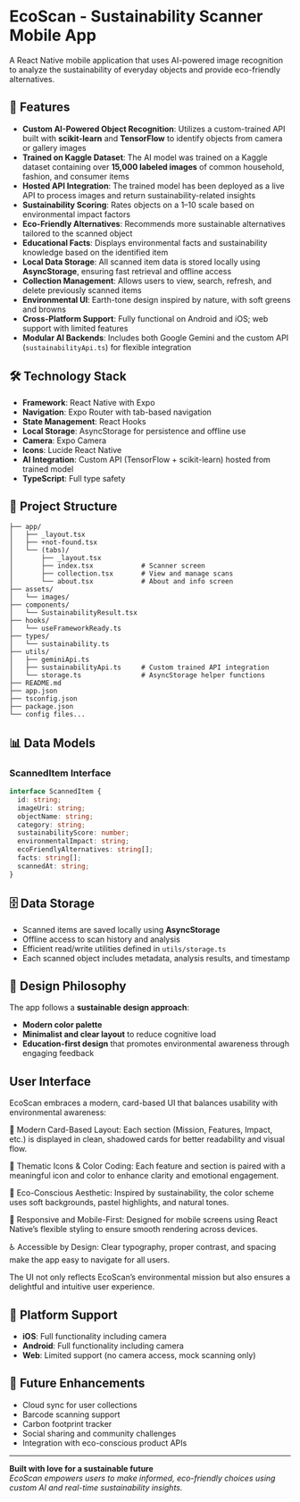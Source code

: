 # EcoScan - Sustainability Scanner Mobile App


A React Native mobile application that uses AI-powered image recognition to analyze the sustainability of everyday objects and provide eco-friendly alternatives.

## 📱 Features

- **Custom AI-Powered Object Recognition**: Utilizes a custom-trained API built with **scikit-learn** and **TensorFlow** to identify objects from camera or gallery images
- **Trained on Kaggle Dataset**: The AI model was trained on a Kaggle dataset containing over **15,000 labeled images** of common household, fashion, and consumer items
- **Hosted API Integration**: The trained model has been deployed as a live API to process images and return sustainability-related insights
- **Sustainability Scoring**: Rates objects on a 1–10 scale based on environmental impact factors
- **Eco-Friendly Alternatives**: Recommends more sustainable alternatives tailored to the scanned object
- **Educational Facts**: Displays environmental facts and sustainability knowledge based on the identified item
- **Local Data Storage**: All scanned item data is stored locally using **AsyncStorage**, ensuring fast retrieval and offline access
- **Collection Management**: Allows users to view, search, refresh, and delete previously scanned items
- **Environmental UI**: Earth-tone design inspired by nature, with soft greens and browns
- **Cross-Platform Support**: Fully functional on Android and iOS; web support with limited features
- **Modular AI Backends**: Includes both Google Gemini and the custom API (`sustainabilityApi.ts`) for flexible integration

## 🛠️ Technology Stack

- **Framework**: React Native with Expo
- **Navigation**: Expo Router with tab-based navigation
- **State Management**: React Hooks
- **Local Storage**: AsyncStorage for persistence and offline use
- **Camera**: Expo Camera
- **Icons**: Lucide React Native
- **AI Integration**: Custom API (TensorFlow + scikit-learn) hosted from trained model
- **TypeScript**: Full type safety

## 📁 Project Structure

```
├── app/
│   ├── _layout.tsx              
│   ├── +not-found.tsx
│   └── (tabs)/
│       ├── _layout.tsx          
│       ├── index.tsx            # Scanner screen
│       ├── collection.tsx       # View and manage scans
│       └── about.tsx            # About and info screen
├── assets/
│   └── images/
├── components/
│   └── SustainabilityResult.tsx
├── hooks/
│   └── useFrameworkReady.ts
├── types/
│   └── sustainability.ts
├── utils/
│   ├── geminiApi.ts
│   ├── sustainabilityApi.ts     # Custom trained API integration
│   └── storage.ts               # AsyncStorage helper functions
├── README.md
├── app.json
├── tsconfig.json
├── package.json
└── config files...
```

## 📊 Data Models

### ScannedItem Interface
```typescript
interface ScannedItem {
  id: string;
  imageUri: string;
  objectName: string;
  category: string;
  sustainabilityScore: number;
  environmentalImpact: string;
  ecoFriendlyAlternatives: string[];
  facts: string[];
  scannedAt: string;
}
```

## 🗄️ Data Storage

- Scanned items are saved locally using **AsyncStorage**
- Offline access to scan history and analysis
- Efficient read/write utilities defined in `utils/storage.ts`
- Each scanned object includes metadata, analysis results, and timestamp

## 🎨 Design Philosophy

The app follows a **sustainable design approach**:
- **Modern color palette**
- **Minimalist and clear layout** to reduce cognitive load
- **Education-first design** that promotes environmental awareness through engaging feedback

## User Interface
EcoScan embraces a modern, card-based UI that balances usability with environmental awareness:

🎨 Modern Card-Based Layout: Each section (Mission, Features, Impact, etc.) is displayed in clean, shadowed cards for better readability and visual flow.

🌈 Thematic Icons & Color Coding: Each feature and section is paired with a meaningful icon and color to enhance clarity and emotional engagement.

🌿 Eco-Conscious Aesthetic: Inspired by sustainability, the color scheme uses soft backgrounds, pastel highlights, and natural tones.

📱 Responsive and Mobile-First: Designed for mobile screens using React Native’s flexible styling to ensure smooth rendering across devices.

♿ Accessible by Design: Clear typography, proper contrast, and spacing make the app easy to navigate for all users.

The UI not only reflects EcoScan’s environmental mission but also ensures a delightful and intuitive user experience.

## 📱 Platform Support

- **iOS**: Full functionality including camera
- **Android**: Full functionality including camera
- **Web**: Limited support (no camera access, mock scanning only)

## 🔄 Future Enhancements

- Cloud sync for user collections
- Barcode scanning support
- Carbon footprint tracker
- Social sharing and community challenges
- Integration with eco-conscious product APIs

---

**Built with love for a sustainable future**  
*EcoScan empowers users to make informed, eco-friendly choices using custom AI and real-time sustainability insights.*
